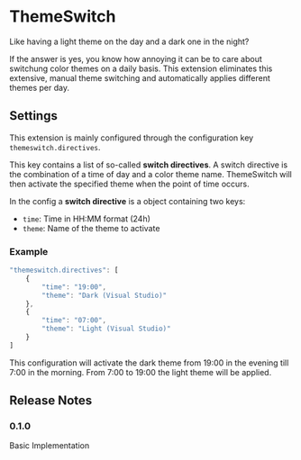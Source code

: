 # ThemeSwitch

Like having a light theme on the day and a dark one in the night?

If the answer is yes, you know how annoying it can be to care about switchung color themes on a daily basis.
This extension eliminates this extensive, manual theme switching and automatically applies different themes per day.

## Settings

This extension is mainly configured through the configuration key `themeswitch.directives`.

This key contains a list of so-called **switch directives**. A switch directive is the combination of a
time of day and a color theme name. ThemeSwitch will then activate the specified theme when the point of time occurs.

In the config a **switch directive** is a object containing two keys:

* `time`: Time in HH:MM format (24h)
* `theme`: Name of the theme to activate

### Example

```javascript
"themeswitch.directives": [
    {
        "time": "19:00",
        "theme": "Dark (Visual Studio)"
    },
    {
        "time": "07:00",
        "theme": "Light (Visual Studio)"
    }
]
```

This configuration will activate the dark theme from 19:00 in the evening till 7:00 in the morning.
From 7:00 to 19:00 the light theme will be applied.

## Release Notes

### 0.1.0

Basic Implementation